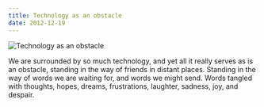 ```yaml
---
title: Technology as an obstacle
date: 2012-12-19
---
```


![Technology as an obstacle](https://source.unsplash.com/9ZQzrLWV52M/1600x900)

We are surrounded by so much technology, and yet all it really serves as is an obstacle, standing in the way of friends in distant places. Standing in the way of words we are waiting for, and words we might send. Words tangled with thoughts, hopes, dreams, frustrations, laughter, sadness, joy, and despair.